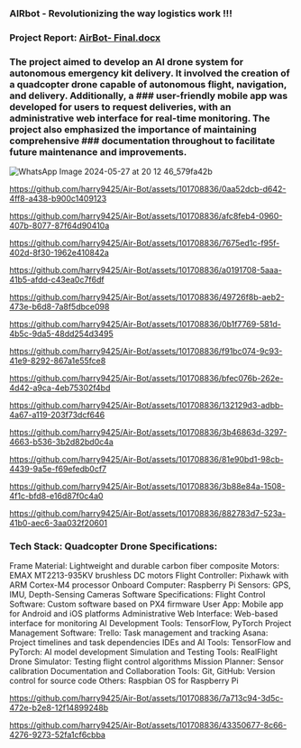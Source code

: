 ### AIRbot - Revolutionizing the way logistics work !!!

### Project Report: [AirBot- Final.docx](https://github.com/harry9425/Air-Bot/files/15457202/AirBot-.Final.docx)

### The project aimed to develop an AI drone system for autonomous emergency kit delivery. It involved the creation of a quadcopter drone capable of autonomous flight, navigation, and delivery. Additionally, a ### user-friendly mobile app was developed for users to request deliveries, with an administrative web interface for real-time monitoring. The project also emphasized the importance of maintaining comprehensive ### documentation throughout to facilitate future maintenance and improvements. 

![WhatsApp Image 2024-05-27 at 20 12 46_579fa42b](https://github.com/harry9425/Air-Bot/assets/101708836/29bc18e8-54ee-46c7-bd87-34f235145bc2)


https://github.com/harry9425/Air-Bot/assets/101708836/0aa52dcb-d642-4ff8-a438-b900c1409123



https://github.com/harry9425/Air-Bot/assets/101708836/afc8feb4-0960-407b-8077-87f64d90410a



https://github.com/harry9425/Air-Bot/assets/101708836/7675ed1c-f95f-402d-8f30-1962e410842a



https://github.com/harry9425/Air-Bot/assets/101708836/a0191708-5aaa-41b5-afdd-c43ea0c7f6df



https://github.com/harry9425/Air-Bot/assets/101708836/49726f8b-aeb2-473e-b6d8-7a8f5dbce098



https://github.com/harry9425/Air-Bot/assets/101708836/0b1f7769-581d-4b5c-9da5-48dd254d3495



https://github.com/harry9425/Air-Bot/assets/101708836/f91bc074-9c93-41e9-8292-867a1e55fce8



https://github.com/harry9425/Air-Bot/assets/101708836/bfec076b-262e-4d42-a9ca-4eb75302f4bd



https://github.com/harry9425/Air-Bot/assets/101708836/132129d3-adbb-4a67-a119-203f73dcf646



https://github.com/harry9425/Air-Bot/assets/101708836/3b46863d-3297-4663-b536-3b2d82bd0c4a



https://github.com/harry9425/Air-Bot/assets/101708836/81e90bd1-98cb-4439-9a5e-f69efedb0cf7



https://github.com/harry9425/Air-Bot/assets/101708836/3b88e84a-1508-4f1c-bfd8-e16d87f0c4a0



https://github.com/harry9425/Air-Bot/assets/101708836/882783d7-523a-41b0-aec6-3aa032f20601



### Tech Stack: Quadcopter Drone Specifications:
Frame Material: Lightweight and durable carbon fiber composite
Motors: EMAX MT2213-935KV brushless DC motors
Flight Controller: Pixhawk with ARM Cortex-M4 processor
Onboard Computer: Raspberry Pi
Sensors: GPS, IMU, Depth-Sensing Cameras
Software Specifications:
Flight Control Software: Custom software based on PX4 firmware
User App: Mobile app for Android and iOS platforms
Administrative Web Interface: Web-based interface for monitoring
AI Development Tools: TensorFlow, PyTorch
Project Management Software:
Trello: Task management and tracking
Asana: Project timelines and task dependencies
IDEs and AI Tools:
TensorFlow and PyTorch: AI model development
Simulation and Testing Tools:
RealFlight Drone Simulator: Testing flight control algorithms
Mission Planner: Sensor calibration
Documentation and Collaboration Tools:
Git, GitHub: Version control for source code
Others:
Raspbian OS for Raspberry Pi

https://github.com/harry9425/Air-Bot/assets/101708836/7a713c94-3d5c-472e-b2e8-12f14899248b



https://github.com/harry9425/Air-Bot/assets/101708836/43350677-8c66-4276-9273-52fa1cf6cbba


